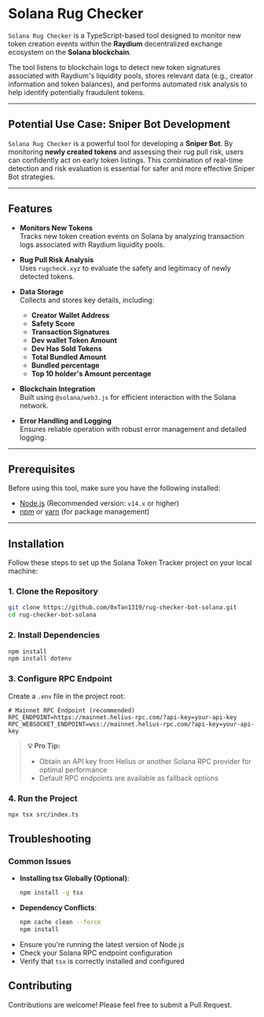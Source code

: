 # Solana Rug Checker  

`Solana Rug Checker` is a TypeScript-based tool designed to monitor new token creation events within the **Raydium** decentralized exchange ecosystem on the **Solana blockchain**. 

The tool listens to blockchain logs to detect new token signatures associated with Raydium's liquidity pools, stores relevant data (e.g., creator information and token balances), and performs automated risk analysis to help identify potentially fraudulent tokens.  

---

## Potential Use Case: Sniper Bot Development  

`Solana Rug Checker` is a powerful tool for developing a **Sniper Bot**. By monitoring **newly created tokens** and assessing their rug pull risk, users can confidently act on early token listings. This combination of real-time detection and risk evaluation is essential for safer and more effective Sniper Bot strategies.  

---

## Features  

- **Monitors New Tokens**  
  Tracks new token creation events on Solana by analyzing transaction logs associated with Raydium liquidity pools.  

- **Rug Pull Risk Analysis**  
  Uses `rugcheck.xyz` to evaluate the safety and legitimacy of newly detected tokens.  

- **Data Storage**  
  Collects and stores key details, including:  
  - **Creator Wallet Address**  
  - **Safety Score**  
  - **Transaction Signatures**  
  - **Dev wallet Token Amount**
  - **Dev Has Sold Tokens**
  - **Total Bundled Amount**
  - **Bundled percentage**
  - **Top 10 holder's Amount percentage**
  
- **Blockchain Integration**  
  Built using `@solana/web3.js` for efficient interaction with the Solana network.  

- **Error Handling and Logging**  
  Ensures reliable operation with robust error management and detailed logging.  

---

## Prerequisites

Before using this tool, make sure you have the following installed:

- [Node.js](https://nodejs.org/) (Recommended version: `v14.x` or higher)
- [npm](https://www.npmjs.com/) or [yarn](https://yarnpkg.com/) (for package management)

---

## Installation

Follow these steps to set up the Solana Token Tracker project on your local machine:

### 1. Clone the Repository
   ```bash
   git clone https://github.com/0xTan1319/rug-checker-bot-solana.git
   cd rug-checker-bot-solana
   ```

### 2. Install Dependencies
```bash
npm install
npm install dotenv
```

### 3. Configure RPC Endpoint
Create a `.env` file in the project root:
```env
# Mainnet RPC Endpoint (recommended)
RPC_ENDPOINT=https://mainnet.helius-rpc.com/?api-key=your-api-key
RPC_WEBSOCKET_ENDPOINT=wss://mainnet.helius-rpc.com/?api-key=your-api-key
```

> **💡 Pro Tip:** 
> - Obtain an API key from Helius or another Solana RPC provider for optimal performance
> - Default RPC endpoints are available as fallback options

### 4. Run the Project
```bash
npx tsx src/index.ts
```

## Troubleshooting

### Common Issues
- **Installing tsx Globally (Optional)**:
  ```bash
  npm install -g tsx
  ```
- **Dependency Conflicts**: 
  ```bash
  npm cache clean --force
  npm install
  ```
- Ensure you're running the latest version of Node.js
- Check your Solana RPC endpoint configuration
- Verify that `tsx` is correctly installed and configured

## Contributing

Contributions are welcome! Please feel free to submit a Pull Request.

